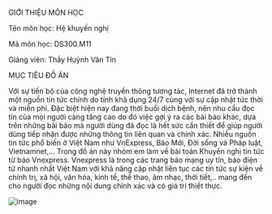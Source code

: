 GIỚI THIỆU MÔN HỌC

Tên môn học: Hệ khuyến nghị

Mã môn học: DS300.M11

Giảng viên: Thầy Huỳnh Văn Tín

MỤC TIÊU ĐỒ ÁN

Với sự tiến bộ của công nghệ truyền thông tương tác, Internet đã trở thành một nguồn tin tức chính do tính khả dụng 24/7 cùng với sự cập nhật tức thời và miễn phí. Đặc biệt hiện nay đang thời buổi dịch bệnh, nên nhu cầu đọc tin của mọi người càng tăng cao do đó việc gợi ý ra các bài báo khác, dựa trên những bài báo mà người dùng đã đọc là hết sức cần thiết để giúp người dùng tiếp nhận được những thông tin liên
quan và chính xác. Nhiều nguồn tin tức phổ biến ở Việt Nam như VnExpress, Báo Mới, Đời sống và Pháp luật, Vietnamnet,… Trong đồ án này nhóm em làm về bài toán Khuyến nghị tin tức từ báo Vnexpress. Vnexpress là trong các trang báo mạng uy tín, báo điện tử nhanh nhất Việt Nam với khả năng cập nhật liên tục các tin tức sự kiện về chính trị, xã hội, văn hóa, kinh tế, thể thao, âm nhạc, thời tiết,.. mang đến cho người đọc những nội dung chính xác và có giá trị thiết thực.

![image](https://github.com/phongacy2705/RecommendationSystem/assets/142887546/0cf60ece-8841-47c4-9a88-58c3fcde67f9)
